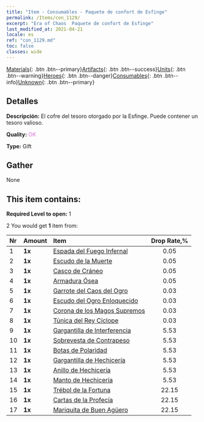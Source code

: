 ```yaml
---
title: "Item - Consumables - Paquete de confort de Esfinge"
permalink: /Items/con_1129/
excerpt: "Era of Chaos  Paquete de confort de Esfinge"
last_modified_at: 2021-04-21
locale: es
ref: "con_1129.md"
toc: false
classes: wide
---
```

 [Materials](/es/Items/){: .btn .btn--primary}[Artifacts](/es/Items/Artifacts/){: .btn .btn--success}[Units](/es/Items/Units/){: .btn .btn--warning}[Heroes](/es/Items/Heroes/){: .btn .btn--danger}[Consumables](/es/Items/Consumables/){: .btn .btn--info}[Unknown](/es/Items/Unknown/){: .btn .btn--primary}

## Detalles
 **Descripción:** El cofre del tesoro otorgado por la Esfinge. Puede contener un tesoro valioso.

 **Quality:** <span style="color: #DA70D6">OK</span>

 **Type:** Gift

## Gather

  None

## This item contains:

 **Required Level to open:** 1

 2 You would get **1** item  from:

  | Nr | Amount |     Item    | Drop Rate,% |
  |:---|:-------|:------------|:---------:|
  | 1 |  **1x** | [Espada del Fuego Infernal](/es/Items/art_121/) | 0.05 | 
  | 2 |  **1x** | [Escudo de la Muerte](/es/Items/art_122/) | 0.05 | 
  | 3 |  **1x** | [Casco de Cráneo](/es/Items/art_123/) | 0.05 | 
  | 4 |  **1x** | [Armadura Ósea](/es/Items/art_124/) | 0.05 | 
  | 5 |  **1x** | [Garrote del Caos del Ogro](/es/Items/art_125/) | 0.03 | 
  | 6 |  **1x** | [Escudo del Ogro Enloquecido](/es/Items/art_126/) | 0.03 | 
  | 7 |  **1x** | [Corona de los Magos Supremos](/es/Items/art_127/) | 0.03 | 
  | 8 |  **1x** | [Túnica del Rey Cíclope](/es/Items/art_128/) | 0.03 | 
  | 9 |  **1x** | [Gargantilla de Interferencia](/es/Items/art_118/) | 5.53 | 
  | 10 |  **1x** | [Sobrevesta de Contrapeso](/es/Items/art_119/) | 5.53 | 
  | 11 |  **1x** | [Botas de Polaridad](/es/Items/art_120/) | 5.53 | 
  | 12 |  **1x** | [Gargantilla de Hechicería](/es/Items/art_115/) | 5.53 | 
  | 13 |  **1x** | [Anillo de Hechicería](/es/Items/art_116/) | 5.53 | 
  | 14 |  **1x** | [Manto de Hechicería](/es/Items/art_117/) | 5.53 | 
  | 15 |  **1x** | [Trébol de la Fortuna](/es/Items/art_109/) | 22.15 | 
  | 16 |  **1x** | [Cartas de la Profecía](/es/Items/art_110/) | 22.15 | 
  | 17 |  **1x** | [Mariquita de Buen Agüero](/es/Items/art_111/) | 22.15 | 
